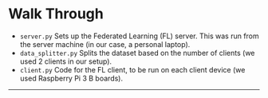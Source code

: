 # Walk Through
-  `server.py` 
Sets up the Federated Learning (FL) server. This was run from the server machine (in our case, a personal laptop).
- `data_splitter.py` 
Splits the dataset based on the number of clients (we used 2 clients in our setup).
- `client.py` 
Code for the FL client, to be run on each client device (we used Raspberry Pi 3 B boards).
---